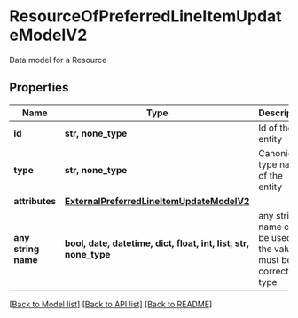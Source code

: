 # ResourceOfPreferredLineItemUpdateModelV2

Data model for a Resource

## Properties
Name | Type | Description | Notes
------------ | ------------- | ------------- | -------------
**id** | **str, none_type** | Id of the entity | [optional] 
**type** | **str, none_type** | Canonical type name of the entity | [optional] 
**attributes** | [**ExternalPreferredLineItemUpdateModelV2**](ExternalPreferredLineItemUpdateModelV2.md) |  | [optional] 
**any string name** | **bool, date, datetime, dict, float, int, list, str, none_type** | any string name can be used but the value must be the correct type | [optional]

[[Back to Model list]](../README.md#documentation-for-models) [[Back to API list]](../README.md#documentation-for-api-endpoints) [[Back to README]](../README.md)


